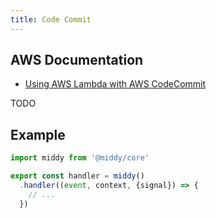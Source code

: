 ```yaml
---
title: Code Commit
---
```


## AWS Documentation
- [Using AWS Lambda with AWS CodeCommit](https://docs.aws.amazon.com/lambda/latest/dg/services-codecommit.html)

TODO

## Example
```javascript
import middy from '@middy/core'

export const handler = middy()
  .handler((event, context, {signal}) => {
    // ...
  })
```
